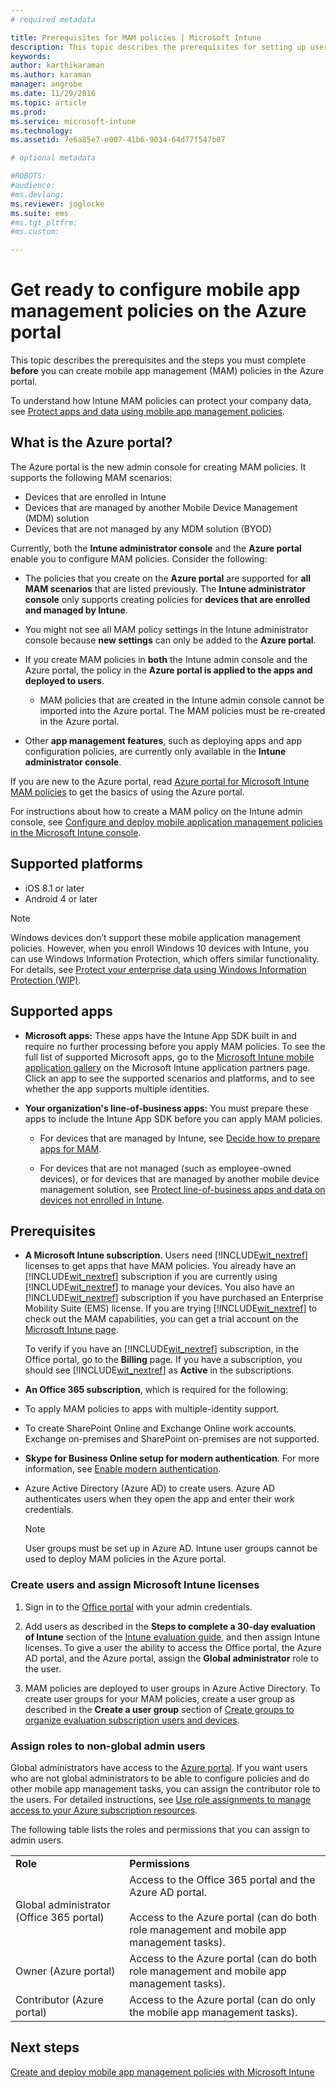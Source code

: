 ```yaml
---
# required metadata

title: Prerequisites for MAM policies | Microsoft Intune
description: This topic describes the prerequisites for setting up users before you create mobile app management policies.
keywords:
author: karthikaraman
ms.author: karaman
manager: angrobe
ms.date: 11/29/2016
ms.topic: article
ms.prod:
ms.service: microsoft-intune
ms.technology:
ms.assetid: 7e6a85e7-e007-41b6-9034-64d77f547b87

# optional metadata

#ROBOTS:
#audience:
#ms.devlang:
ms.reviewer: joglocke
ms.suite: ems
#ms.tgt_pltfrm:
#ms.custom:

---
```


# Get ready to configure mobile app management policies on the Azure portal
This topic describes the prerequisites and the steps you must complete **before** you can create mobile app management (MAM) policies in the Azure portal.

To understand how Intune MAM policies can protect your company data, see [Protect apps and data using mobile app management policies](protect-apps-and-data-with-microsoft-intune.md).

## What is the Azure portal?

The Azure portal is the new admin console for creating MAM policies. It supports the following MAM scenarios:
- Devices that are enrolled in Intune
- Devices that are managed by another Mobile Device Management (MDM) solution
- Devices that are not managed by any MDM solution (BYOD)

Currently, both the **Intune administrator console** and the **Azure portal** enable you to configure MAM policies.  Consider the following:

* The policies that you create on the **Azure portal** are supported for **all MAM scenarios** that are listed previously. The **Intune administrator console** only supports creating policies for **devices that are enrolled and managed by Intune**.

* You might not see all MAM policy settings in the Intune administrator console because **new settings** can only be added to the **Azure portal**.

* If you create MAM policies in **both** the Intune admin console and the Azure portal, the policy in the **Azure portal is applied to the apps and deployed to users**.
    * MAM policies that are created in the Intune admin console cannot be imported into the Azure portal.  The MAM policies must be re-created in the Azure portal.


* Other **app management features**, such as deploying apps and app configuration policies, are currently only available in the **Intune administrator console**.


If you are new to the Azure portal, read [Azure portal for Microsoft Intune MAM policies](azure-portal-for-microsoft-intune-mam-policies.md) to get the basics of using the Azure portal.

For instructions about how to create a MAM policy on the Intune admin console, see [Configure and deploy mobile application management policies in the Microsoft Intune console](configure-and-deploy-mobile-application-management-policies-in-the-microsoft-intune-console.md).


##  Supported platforms
- iOS 8.1 or later
- Android 4 or later

>[!NOTE]
>Windows devices don’t support these mobile application management policies. However, when you enroll Windows 10 devices with Intune, you can use Windows Information Protection, which offers similar functionality. For details, see [Protect your enterprise data using Windows Information Protection (WIP)](https://technet.microsoft.com/en-us/itpro/windows/keep-secure/protect-enterprise-data-using-wip).

##  Supported apps
* **Microsoft apps:** These apps have the Intune App SDK built in and require no further processing before you apply MAM policies.
To see the full list of supported Microsoft apps, go to the [Microsoft Intune mobile application gallery](https://www.microsoft.com/en-us/cloud-platform/microsoft-intune-apps) on the Microsoft Intune application partners page. Click an app to see the supported scenarios and platforms, and to see whether the app supports multiple identities.

* **Your organization's line-of-business apps:** You must prepare these apps to include the Intune App SDK before you can apply MAM policies.

  * For devices that are managed by Intune, see [Decide how to prepare apps for MAM](decide-how-to-prepare-apps-for-mobile-application-management-with-microsoft-intune.md).

  * For devices that are not managed (such as employee-owned devices), or for devices that are managed by another mobile device management solution, see [Protect line-of-business apps and data on devices not enrolled in Intune](protect-line-of-business-apps-and-data-on-devices-not-enrolled-in-microsoft-intune.md).

## Prerequisites

-   **A Microsoft Intune subscription**. Users need [!INCLUDE[wit_nextref](../includes/wit_nextref_md.md)] licenses to get apps that have MAM policies.
You   already have an [!INCLUDE[wit_nextref](../includes/wit_nextref_md.md)] subscription if you are currently using [!INCLUDE[wit_nextref](../includes/wit_nextref_md.md)] to manage your devices. You also have an [!INCLUDE[wit_nextref](../includes/wit_nextref_md.md)] subscription if you have purchased an Enterprise Mobility Suite (EMS) license. If you are trying [!INCLUDE[wit_nextref](../includes/wit_nextref_md.md)] to check out the MAM capabilities, you can get a trial account on the [Microsoft Intune page](http://www.microsoft.com/en-us/server-cloud/products/microsoft-intune/).

    To verify if you have an [!INCLUDE[wit_nextref](../includes/wit_nextref_md.md)] subscription, in the Office portal, go to the **Billing** page.  If you have a subscription, you should see [!INCLUDE[wit_nextref](../includes/wit_nextref_md.md)] as **Active** in the subscriptions.

-   **An Office 365 subscription**, which is required for the following:

  - To apply MAM policies to apps with multiple-identity support.

  - To create SharePoint Online and Exchange Online work
 accounts. Exchange on-premises and SharePoint on-premises are not supported.

-   **Skype for Business Online setup for modern authentication**. For more information, see [Enable modern authentication](http://social.technet.microsoft.com/wiki/contents/articles/34339.skype-for-business-online-enable-your-tenant-for-modern-authentication.aspx).


- Azure Active Directory (Azure AD) to create users. Azure AD authenticates users when they open the app and enter their work credentials.

    > [!NOTE]
    > User groups must be set up in Azure AD. Intune user groups cannot be used to deploy MAM policies in the Azure portal.

### Create users and assign Microsoft Intune licenses

1.  Sign in to the   [Office portal](http://portal.office.com) with your admin credentials.

2.  Add users as described in the **Steps to complete a 30-day evaluation of Intune** section of the [Intune evaluation guide](https://docs.microsoft.com/en-us/intune/understand-explore/get-started-with-a-30-day-trial-of-microsoft-intune), and then assign Intune licenses. To give a user the ability to access the Office portal, the Azure AD portal, and the Azure  portal, assign the **Global administrator** role to the user.

5.  MAM policies are deployed to user groups in Azure Active Directory. To create user groups for your MAM policies, create a user group as described in the **Create a user group** section of [Create groups to organize evaluation subscription users and devices](https://docs.microsoft.com/en-us/intune/understand-explore/get-started-with-a-30-day-trial-of-microsoft-intune-step-3).

### Assign roles to non-global admin users

Global administrators have access to the [Azure portal](https://portal.azure.com).  If you want users who are not global administrators to be able to configure policies and do other mobile app management tasks, you can assign the contributor role to the users. For detailed instructions, see [Use role assignments to manage access to your Azure subscription resources](https://azure.microsoft.com/en-us/documentation/articles/role-based-access-control-configure/).



The following table lists the roles and permissions that you can assign to admin users.



|||
|--|----|
|**Role**|**Permissions**|
|Global administrator (Office 365 portal)|Access to the Office 365 portal and the Azure AD portal.<br /><br />Access to the Azure  portal (can do both role management and mobile app management tasks).|
|Owner (Azure  portal)|Access to the Azure  portal (can do both role management and mobile app management tasks).|
|Contributor (Azure  portal)|Access to the Azure  portal (can do only the mobile app management tasks).|




## Next steps
[Create and deploy mobile app management policies with Microsoft Intune](create-and-deploy-mobile-app-management-policies-with-microsoft-intune.md)
